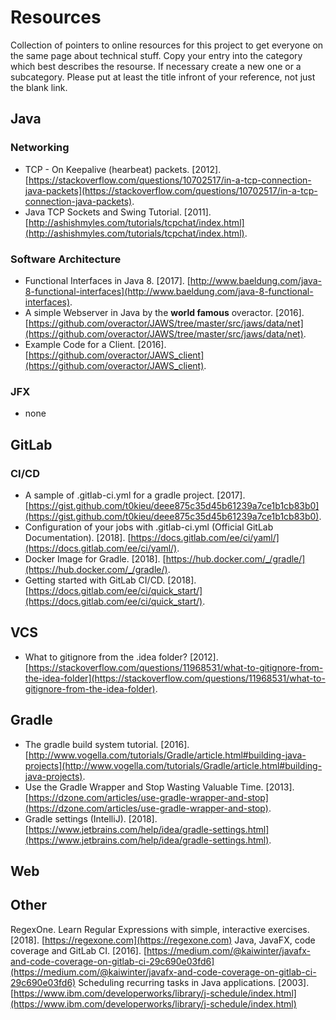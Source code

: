 # Resources
Collection of pointers to online resources for this project to get everyone on the same page about technical stuff.
Copy your entry into the category which best describes the resourse. If necessary create a new one or a subcategory. Please put at least the title infront of your reference, not just the blank link.

## Java
### Networking
- TCP - On Keepalive (hearbeat) packets. [2012]. [https://stackoverflow.com/questions/10702517/in-a-tcp-connection-java-packets](https://stackoverflow.com/questions/10702517/in-a-tcp-connection-java-packets).
- Java TCP Sockets and Swing Tutorial. [2011]. [http://ashishmyles.com/tutorials/tcpchat/index.html](http://ashishmyles.com/tutorials/tcpchat/index.html).

### Software Architecture
- Functional Interfaces in Java 8. [2017]. [http://www.baeldung.com/java-8-functional-interfaces](http://www.baeldung.com/java-8-functional-interfaces).
- A simple Webserver in Java by the **world famous** overactor. [2016]. [https://github.com/overactor/JAWS/tree/master/src/jaws/data/net](https://github.com/overactor/JAWS/tree/master/src/jaws/data/net).
- Example Code for a Client. [2016]. [https://github.com/overactor/JAWS_client](https://github.com/overactor/JAWS_client).

### JFX
- none

## GitLab
### CI/CD
- A sample of .gitlab-ci.yml for a gradle project. [2017]. [https://gist.github.com/t0kieu/deee875c35d45b61239a7ce1b1cb83b0](https://gist.github.com/t0kieu/deee875c35d45b61239a7ce1b1cb83b0).
- Configuration of your jobs with .gitlab-ci.yml (Official GitLab Documentation). [2018]. [https://docs.gitlab.com/ee/ci/yaml/](https://docs.gitlab.com/ee/ci/yaml/).
- Docker Image for Gradle. [2018]. [https://hub.docker.com/_/gradle/](https://hub.docker.com/_/gradle/).
- Getting started with GitLab CI/CD. [2018]. [https://docs.gitlab.com/ee/ci/quick_start/](https://docs.gitlab.com/ee/ci/quick_start/).

## VCS
- What to gitignore from the .idea folder? [2012]. [https://stackoverflow.com/questions/11968531/what-to-gitignore-from-the-idea-folder](https://stackoverflow.com/questions/11968531/what-to-gitignore-from-the-idea-folder).

## Gradle
- The gradle build system tutorial. [2016]. [http://www.vogella.com/tutorials/Gradle/article.html#building-java-projects](http://www.vogella.com/tutorials/Gradle/article.html#building-java-projects).
- Use the Gradle Wrapper and Stop Wasting Valuable Time. [2013]. [https://dzone.com/articles/use-gradle-wrapper-and-stop](https://dzone.com/articles/use-gradle-wrapper-and-stop).
- Gradle settings (IntelliJ). [2018]. [https://www.jetbrains.com/help/idea/gradle-settings.html](https://www.jetbrains.com/help/idea/gradle-settings.html).

## Web

## Other
RegexOne. Learn Regular Expressions with simple, interactive exercises. [2018]. [https://regexone.com](https://regexone.com)
Java, JavaFX, code coverage and GitLab CI. [2016]. [https://medium.com/@kaiwinter/javafx-and-code-coverage-on-gitlab-ci-29c690e03fd6](https://medium.com/@kaiwinter/javafx-and-code-coverage-on-gitlab-ci-29c690e03fd6)
Scheduling recurring tasks in Java applications. [2003]. [https://www.ibm.com/developerworks/library/j-schedule/index.html](https://www.ibm.com/developerworks/library/j-schedule/index.html)
